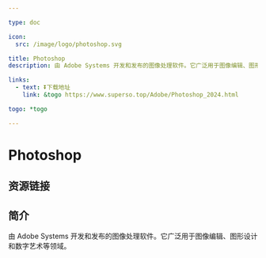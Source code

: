 ```yaml
---

type: doc

icon:
  src: /image/logo/photoshop.svg

title: Photoshop
description: 由 Adobe Systems 开发和发布的图像处理软件。它广泛用于图像编辑、图形设计和数字艺术等领域。

links:
  - text: ⏬下载地址
    link: &togo https://www.superso.top/Adobe/Photoshop_2024.html

togo: *togo

---
```


<ShowLogo />

# Photoshop

<ShowBreadcrumb />

## 资源链接

<ShowLinks />

## 简介

由 Adobe Systems 开发和发布的图像处理软件。它广泛用于图像编辑、图形设计和数字艺术等领域。